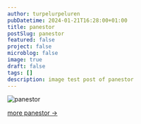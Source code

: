 ```yaml
---
author: turpelurpeluren
pubDatetime: 2024-01-21T16:28:00+01:00
title: panestor
postSlug: panestor
featured: false
project: false
microblog: false
image: true
draft: false
tags: []
description: image test post of panestor
---
```


![panestor](@assets/images/kroppisstortransparent2.png)

[more panestor ->](/posts/an-attempt-to-dominate)